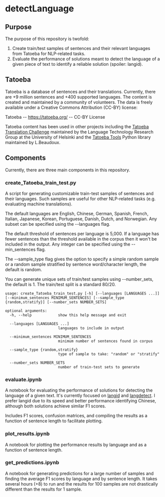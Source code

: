 # detectLanguage
## Purpose
The purpose of this repository is twofold:
 1. Create train/test samples of sentences and their relevant languages from Tatoeba for NLP-related tasks.
 1. Evaluate the performance of solutions meant to detect the language of a given piece of text to identify a reliable solution (spoiler: langid).

## Tatoeba
Tatoeba is a database of sentences and their translations. Currently, there are +9 million sentences and +400 supported languages. The content is created and maintained by a community of volunteers. The data is freely available under a Creative Commons Attribution (CC-BY) license:

Tatoeba -- https://tatoeba.org/ -- CC-BY License

Tatoeba content has been used in other projects including the [Tatoeba Translation Challenge](https://github.com/Helsinki-NLP/Tatoeba-Challenge) maintained by the Language Technology Research Group at the University of Helsinki and the [Tatoeba Tools](https://github.com/LBeaudoux/tatoebatools) Python library maintained by L.Beaudoux.

## Components
 Currently, there are three main components in this repository.

### create_Tatoeba_train_test.py

 A script for generating customizable train-test samples of sentences and their languages. Such samples are useful for other NLP-related tasks (e.g. evaluating machine translations).

The default languages are English, Chinese, German, Spanish, French, Italian, Japanese, Korean, Portuguese, Danish, Dutch, and Norwegian. Any subset can be specified using the --languages flag.

The default threshold of sentences per language is 5,000. If a language has fewer sentences than the threshold available in the corpus then it won't be included in the output. Any integer can be specified using the --min_sentences flag.

The --sample_type flag gives the option to specify a simple random sample or a random sample stratified by sentence word/character length, the default is random.

You can generate unique sets of train/test samples using --number_sets, the default is 1. The train/test split is a standard 80/20.

    usage: create_Tatoeba_train_test.py [-h] [--languages [LANGUAGES ...]] [--minimum_sentences MINIMUM_SENTENCES] [--sample_type {random,stratify}] [--number_sets NUMBER_SETS]

    optional arguments:
      -h, --help            show this help message and exit

      --languages [LANGUAGES ...]
                            languages to include in output

      --minimum_sentences MINIMUM_SENTENCES
                            minimum number of sentences found in corpus

      --sample_type {random,stratify}
                            type of sample to take: "random" or "stratify"

      --number_sets NUMBER_SETS
                            number of train-test sets to generate

### evaluate.ipynb
A notebook for evaluating the performance of solutions for detecting the language of a given text. It's currently focused on [langid](https://github.com/saffsd/langid.py) and [langdetect](https://github.com/Mimino666/langdetect). I prefer langid due to its speed and better performance identifying Chinese, although both solutions achieve similar F1 scores.

Includes F1 scores, confusion matrices, and compiling the results as a function of sentence length to facilitate plotting.

### plot_results.ipynb
A notebook for plotting the performance results by language and as a function of sentence length.

### get_predictions.ipynb
A notebook for generating predictions for a large number of samples and finding the average F1 scores by language and by sentence length. It takes several hours (+8) to run and the results for 100 samples are not drastically different than the results for 1 sample.